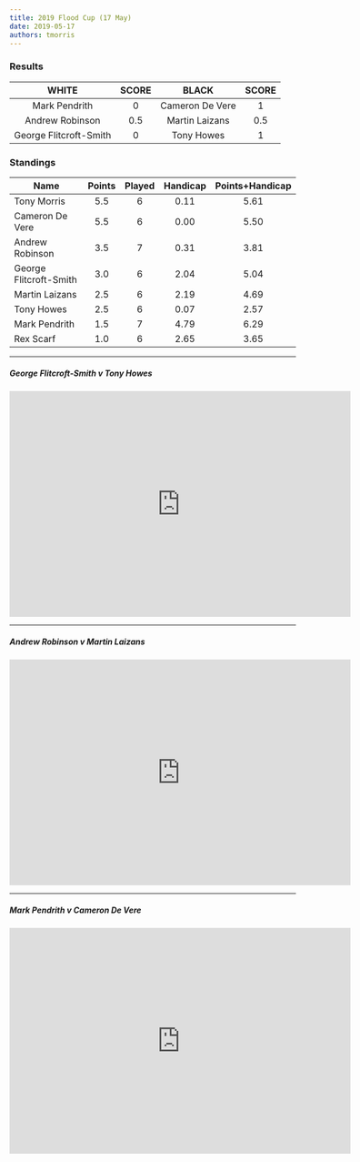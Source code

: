 ```yaml
---
title: 2019 Flood Cup (17 May)
date: 2019-05-17
authors: tmorris
---
```


### Results

| WHITE                  | SCORE | BLACK                  | SCORE |
|:----------------------:|:-----:|:----------------------:|:-----:|
| Mark Pendrith          | 0     | Cameron De Vere        | 1     |
| Andrew Robinson        | 0.5   | Martin Laizans         | 0.5   |
| George Flitcroft-Smith | 0     | Tony Howes             | 1     |

### Standings

| Name                   | Points | Played | Handicap | Points+Handicap |
| ---------------------- |:------:|:------:|:--------:|:---------------:|
| Tony Morris            | 5.5    | 6      | 0.11     | 5.61            |
| Cameron De Vere        | 5.5    | 6      | 0.00     | 5.50            |
| Andrew Robinson        | 3.5    | 7      | 0.31     | 3.81            |
| George Flitcroft-Smith | 3.0    | 6      | 2.04     | 5.04            |
| Martin Laizans         | 2.5    | 6      | 2.19     | 4.69            |
| Tony Howes             | 2.5    | 6      | 0.07     | 2.57            |
| Mark Pendrith          | 1.5    | 7      | 4.79     | 6.29            |
| Rex Scarf              | 1.0    | 6      | 2.65     | 3.65            |

----

##### George Flitcroft-Smith v Tony Howes

<iframe src="https://lichess.org/embed/Q5l90v9g?theme=auto&amp;bg=auto" width=600 height=397 frameborder=0></iframe>

----

##### Andrew Robinson v Martin Laizans

<iframe src="https://lichess.org/embed/EYGFGsRi?theme=auto&amp;bg=auto" width=600 height=397 frameborder=0></iframe>

----

##### Mark Pendrith v Cameron De Vere

<iframe src="https://lichess.org/embed/9Xblw6Ed?theme=auto&amp;bg=auto" width=600 height=397 frameborder=0></iframe>
